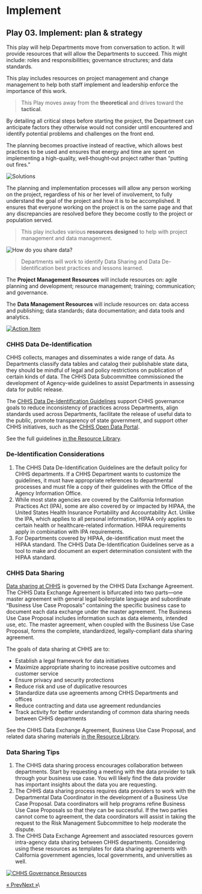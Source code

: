 # Implement

## Play 03. Implement: plan & strategy <a href="#play-03-implement-plan--strategy" id="play-03-implement-plan--strategy"></a>

This play will help Departments move from conversation to action. It will provide resources that will allow the Departments to succeed. This might include: roles and responsibilities; governance structures; and data standards.

This play includes resources on project management and change management to help both staff implement and leadership enforce the importance of this work.

> This Play moves away from the **theoretical** and drives toward the **tactical**.

By detailing all critical steps before starting the project, the Department can anticipate factors they otherwise would not consider until encountered and identify potential problems and challenges on the front end.

The planning becomes proactive instead of reactive, which allows best practices to be used and ensures that energy and time are spent on implementing a high-quality, well‐thought‐out project rather than “putting out fires.”

![Solutions](https://chhsdata.github.io/dataplaybook/assets/images/03_figure01.png)

The planning and implementation processes will allow any person working on the project, regardless of his or her level of involvement, to fully understand the goal of the project and how it is to be accomplished. It ensures that everyone working on the project is on the same page and that any discrepancies are resolved before they become costly to the project or population served.

> This play includes various **resources designed** to help with project management and data management.

![How do you share data?](https://chhsdata.github.io/dataplaybook/assets/images/03_figure03.png)

> Departments will work to identify Data Sharing and Data De-Identification best practices and lessons learned.

The **Project Management Resources** will include resources on: agile planning and development; resource management; training; communication; and governance.

The **Data Management Resources** will include resources on: data access and publishing; data standards; data documentation; and data tools and analytics.

[![Action Item](https://chhsdata.github.io/dataplaybook/assets/images/03_figure02.png)](https://chhsdata.github.io/dataplaybook/action_items)

### CHHS Data De-Identification <a href="#chhs-data-de-identification" id="chhs-data-de-identification"></a>

CHHS collects, manages and disseminates a wide range of data. As Departments classify data tables and catalog their publishable state data, they should be mindful of legal and policy restrictions on publication of certain kinds of data. The CHHS Data Subcommittee commissioned the development of Agency-wide guidelines to assist Departments in assessing data for public release.

The [CHHS Data De-Identification Guidelines](https://chhsdata.github.io/dataplaybook/resource_library#datade-id) support CHHS governance goals to reduce inconsistency of practices across Departments, align standards used across Departments, facilitate the release of useful data to the public, promote transparency of state government, and support other CHHS initiatives, such as the [CHHS Open Data Portal](https://data.chhs.ca.gov/).

See the full guidelines [in the Resource Library](https://chhsdata.github.io/dataplaybook/resource_library#datade-id).

### De-Identification Considerations

1. The CHHS Data De-Identification Guidelines are the default policy for CHHS departments. If a CHHS Department wants to customize the guidelines, it must have appropriate references to departmental processes and must file a copy of their guidelines with the Office of the Agency Information Office.
2. While most state agencies are covered by the California Information Practices Act (IPA), some are also covered by or impacted by HIPAA, the United States Health Insurance Portability and Accountability Act. Unlike the IPA, which applies to all personal information, HIPAA only applies to certain health or healthcare-related information. HIPAA requirements apply in combination with IPA requirements.
3. For Departments covered by HIPAA, de-identification must meet the HIPAA standard. The CHHS Data De-Identification Guidelines serve as a tool to make and document an expert determination consistent with the HIPAA standard.

### CHHS Data Sharing <a href="#chhs-data-sharing" id="chhs-data-sharing"></a>

[Data sharing at CHHS](https://chhsdata.github.io/dataplaybook/resource_library#datasharing) is governed by the CHHS Data Exchange Agreement. The CHHS Data Exchange Agreement is bifurcated into two parts—one master agreement with general legal boilerplate language and subordinate “Business Use Case Proposals” containing the specific business case to document each data exchange under the master agreement. The Business Use Case Proposal includes information such as data elements, intended use, etc. The master agreement, when coupled with the Business Use Case Proposal, forms the complete, standardized, legally-compliant data sharing agreement.

The goals of data sharing at CHHS are to:

* Establish a legal framework for data initiatives
* Maximize appropriate sharing to increase positive outcomes and customer service
* Ensure privacy and security protections
* Reduce risk and use of duplicative resources
* Standardize data use agreements among CHHS Departments and offices
* Reduce contracting and data use agreement redundancies
* Track activity for better understanding of common data sharing needs between CHHS departments

See the CHHS Data Exchange Agreement, Business Use Case Proposal, and related data sharing materials [in the Resource Library](https://chhsdata.github.io/dataplaybook/resource_library#datasharing).

### Data Sharing Tips

1. The CHHS data sharing process encourages collaboration between departments. Start by requesting a meeting with the data provider to talk through your business use case. You will likely find the data provider has important insights about the data you are requesting.
2. The CHHS data sharing process requires data providers to work with the Departmental Data Coordinator in the development of a Business Use Case Proposal. Data coordinators will help programs refine Business Use Case Proposals so that they can be successful. If the two parties cannot come to agreement, the data coordinators will assist in taking the request to the Risk Management Subcommittee to help moderate the dispute.
3. The CHHS Data Exchange Agreement and associated resources govern intra-agency data sharing between CHHS departments. Considering using these resources as templates for data sharing agreements with California government agencies, local governments, and universities as well.

[![CHHS Governance Resources](https://chhsdata.github.io/dataplaybook/assets/images/03_figure04.png)](https://chhsdata.github.io/dataplaybook/resource_library)

[« Prev](https://chhsdata.github.io/dataplaybook/assess)[Next »](https://chhsdata.github.io/dataplaybook/evaluate)\\
